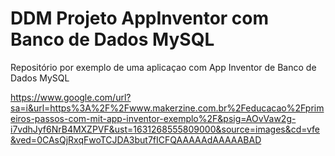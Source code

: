 # DDM Projeto AppInventor com Banco de Dados MySQL

Repositório por exemplo de uma aplicaçao com App Inventor de Banco de Dados MySQL


https://www.google.com/url?sa=i&url=https%3A%2F%2Fwww.makerzine.com.br%2Feducacao%2Fprimeiros-passos-com-mit-app-inventor-exemplo%2F&psig=AOvVaw2g-i7vdhJyf6NrB4MXZPVF&ust=1631268555809000&source=images&cd=vfe&ved=0CAsQjRxqFwoTCJDA3but7fICFQAAAAAdAAAAABAD
